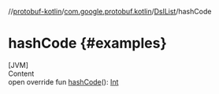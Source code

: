 
//[protobuf-kotlin](/reference/kotlin/api-docs/)/[com.google.protobuf.kotlin](/reference/kotlin/api-docs/protobuf-kotlin/com.google.protobuf.kotlin/)/[DslList]()/hashCode

# hashCode {#examples}

[JVM] \
Content \
open override fun [hashCode]()():
[Int](https://kotlinlang.org/api/latest/jvm/stdlib/kotlin/-int/index.html)
```
